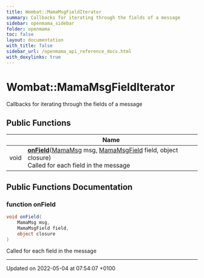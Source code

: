 ```yaml
---
title: Wombat::MamaMsgFieldIterator
summary: Callbacks for iterating through the fields of a message 
sidebar: openmama_sidebar
folder: openmama
toc: false
layout: documentation
with_title: false
sidebar_url: /openmama_api_reference_docs.html
with_doxylinks: true
---
```


# Wombat::MamaMsgFieldIterator



Callbacks for iterating through the fields of a message 

## Public Functions

|                | Name           |
| -------------- | -------------- |
| void | **[onField](interfaceWombat_1_1MamaMsgFieldIterator.html#function-onfield)**([MamaMsg](classWombat_1_1MamaMsg.html) msg, [MamaMsgField](classWombat_1_1MamaMsgField.html) field, object closure)<br>Called for each field in the message  |

## Public Functions Documentation

### function onField

```csharp
void onField(
    MamaMsg msg,
    MamaMsgField field,
    object closure
)
```

Called for each field in the message 

-------------------------------

Updated on 2022-05-04 at 07:54:07 +0100